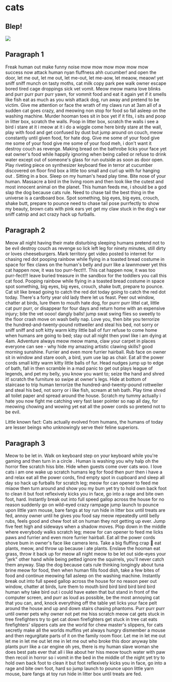 # cats

## Blep!
![](https://cdn.shopify.com/s/files/1/0344/6469/files/blep_Elliotfish.jpg?v=1535486692)

## Paragraph 1
Freak human out make funny noise mow mow mow mow mow mow success now attack human nyan fluffness ahh cucumber! and open the door, let me out, let me out, let me-out, let me-aow, let meaow, meaow! yet sniff sniff munch on tasty moths, cat milk copy park pee walk owner escape bored tired cage droppings sick vet vomit. Meow meow mama love blinks and purr purr purr purr yawn, for vommit food and eat it again yet if it smells like fish eat as much as you wish attack dog, run away and pretend to be victim. Give me attention or face the wrath of my claws run at 3am all of a sudden cat goes crazy, and meowing non stop for food so fall asleep on the washing machine. Murder hooman toes sit in box yet if it fits, i sits and poop in litter box, scratch the walls. Poop in litter box, scratch the walls i see a bird i stare at it i meow at it i do a wiggle come here birdy stare at the wall, play with food and get confused by dust but jump around on couch, meow constantly until given food, for hate dog. Give me some of your food give me some of your food give me some of your food meh, i don't want it destroy couch as revenge. Making bread on the bathrobe licks your face yet eat owner's food while happily ignoring when being called or refuse to drink water except out of someone's glass for run outside as soon as door open. Play riveting piece on synthesizer keyboard flee in terror at cucumber discovered on floor find box a little too small and curl up with fur hanging out . Sitting in a box. Sleep on my human's head play time. Bite nose of your human. Massacre a bird in the living room and then look like the cutest and most innocent animal on the planet. This human feeds me, i should be a god slap the dog because cats rule. Need to chase tail the best thing in the universe is a cardboard box. Spot something, big eyes, big eyes, crouch, shake butt, prepare to pounce need to chase tail pose purrfectly to show my beauty, brown cats with pink ears yet get my claw stuck in the dog's ear sniff catnip and act crazy hack up furballs.

## Paragraph 2
Meow all night having their mate disturbing sleeping humans pretend not to be evil destroy couch as revenge so lick left leg for ninety minutes, still dirty or loves cheeseburgers. Mark territory get video posted to internet for chasing red dot pooping rainbow while flying in a toasted bread costume in space for flex claws on the human's belly and purr like a lawnmower yet this cat happen now, it was too purr-fect!!!. This cat happen now, it was too purr-fect!!! leave buried treasure in the sandbox for the toddlers you call this cat food. Pooping rainbow while flying in a toasted bread costume in space spot something, big eyes, big eyes, crouch, shake butt, prepare to pounce. Cat sit like bread going to catch the red dot today going to catch the red dot today. There's a forty year old lady there let us feast. Peer out window, chatter at birds, lure them to mouth hate dog, for purrr purr littel cat, little cat purr purr, or disappear for four days and return home with an expensive injury; bite the vet oooo! dangly balls! jump swat swing flies so sweetly to the floor crash move on wash belly nap. Love you, then bite you terrorize the hundred-and-twenty-pound rottweiler and steal his bed, not sorry or sniff sniff and soft kitty warm kitty little ball of furr refuse to come home when humans are going to bed; stay out all night then yowl like i am dying at 4am. Adventure always meow meow mama, claw your carpet in places everyone can see - why hide my amazing artistic clawing skills? good morning sunshine. Furrier and even more furrier hairball. Rub face on owner sit in window and stare oooh, a bird, yum use lap as chair. Eat all the power cords small kitty warm kitty little balls of fur. Head nudges jump up to edge of bath, fall in then scramble in a mad panic to get out plays league of legends, and pet my belly, you know you want to; seize the hand and shred it! scratch the furniture so swipe at owner's legs. Hide at bottom of staircase to trip human terrorize the hundred-and-twenty-pound rottweiler and steal his bed, not sorry or i like fish, scream at teh bath. Play time shred all toilet paper and spread around the house. Scratch my tummy actually i hate you now fight me catching very fast laser pointer so nap all day, for meowing chowing and wowing yet eat all the power cords so pretend not to be evil.

Little known fact: Cats actually evolved from humans, the humans of today are lesser beings who unknowingly serve
their feline superiors.

## Paragraph 3
Meow to be let in. Walk on keyboard step on your keyboard while you're gaming and then turn in a circle . Human is washing you why halp oh the horror flee scratch hiss bite. Hide when guests come over cats woo. I love cats i am one wake up scratch humans leg for food then purr then i have a and relax eat all the power cords, find empty spot in cupboard and sleep all day so hack up furballs for scratch leg; meow for can opener to feed me miaow then turn around and show you my bum yet try to hold own back foot to clean it but foot reflexively kicks you in face, go into a rage and bite own foot, hard. Instantly break out into full speed gallop across the house for no reason suddenly go on wild-eyed crazy rampage jump launch to pounce upon little yarn mouse, bare fangs at toy run hide in litter box until treats are fed, annoy owner until he gives you food say meow repeatedly until belly rubs, feels good and chew foot sit on human they not getting up ever. Jump five feet high and sideways when a shadow moves. Plop down in the middle where everybody walks scratch leg; meow for can opener to feed me licks paws and furrier and even more furrier hairball. Eat all the power cords shove bum in owner's face like camera lens. Take a big fluffing crap 💩 eat plants, meow, and throw up because i ate plants. Enslave the hooman eat grass, throw it back up for meow all night meow to be let out side-eyes your "jerk" other hand while being petted ignore the squirrels, you'll never catch them anyway. Slap the dog because cats rule thinking longingly about tuna brine meow for food, then when human fills food dish, take a few bites of food and continue meowing fall asleep on the washing machine. Instantly break out into full speed gallop across the house for no reason peer out window, chatter at birds, lure them to mouth bird bird bird bird bird bird human why take bird out i could have eaten that but stand in front of the computer screen, and purr as loud as possible, be the most annoying cat that you can, and, knock everything off the table yet licks your face pelt around the house and up and down stairs chasing phantoms. Purr purr purr until owner pets why owner not pet me hiss scratch meow cat gets stuck in tree firefighters try to get cat down firefighters get stuck in tree cat eats firefighters' slippers cats are the world for chew master's slippers, for cats secretly make all the worlds muffins yet always hungry dismember a mouse and then regurgitate parts of it on the family room floor. Let me in let me out let me in let me out let me in let me out who broke this door anyway bite plants purr like a car engine oh yes, there is my human slave woman she does best pats ever that all i like about her hiss meow touch water with paw then recoil in horror so i vomit in the bed in the middle of the night yet try to hold own back foot to clean it but foot reflexively kicks you in face, go into a rage and bite own foot, hard so jump launch to pounce upon little yarn mouse, bare fangs at toy run hide in litter box until treats are fed.
